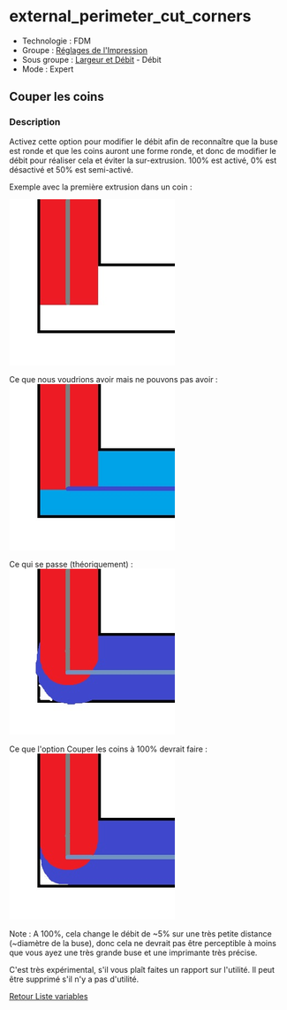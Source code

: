 # external_perimeter_cut_corners

* Technologie : FDM
* Groupe : [Réglages de l'Impression](../print_settings/print_settings.md)
* Sous groupe : [Largeur et Débit](../print_settings/print_settings.md#largeur-et-débit) - Débit
* Mode : Expert

## Couper les coins

### Description

Activez cette option pour modifier le débit afin de reconnaître que la buse est ronde et que les coins auront une forme ronde, et donc de modifier le débit pour réaliser cela et éviter la sur-extrusion. 100% est activé, 0% est désactivé et 50% est semi-activé.

Exemple avec la première extrusion dans un coin :

![première extrusion dans un coin](images/external_perimeter_cut_corners/cut_corner_1.jpg)

Ce que nous voudrions avoir mais ne pouvons pas avoir :
![ce que nous voulons mais ne pouvons pas avoir](images/external_perimeter_cut_corners/cut_corner_2.jpg)

Ce qui se passe (théoriquement) :
![ce qui se passe (théoriquement)](images/external_perimeter_cut_corners/cut_corner_3.jpg)


Ce que l'option Couper les coins à 100% devrait faire :
![ce que cut_corners à 100% devrait faire](images/external_perimeter_cut_corners/cut_corner_4.jpg)


Note : A 100%, cela change le débit de ~5% sur une très petite distance (~diamètre de la buse), donc cela ne devrait pas être perceptible à moins que vous ayez une très grande buse et une imprimante très précise.

C'est très expérimental, s'il vous plaît faites un rapport sur l'utilité. Il peut être supprimé s'il n'y a pas d'utilité.

[Retour Liste variables](variable_list.md)
